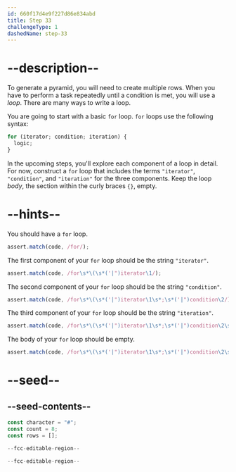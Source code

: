 ```yaml
---
id: 660f17d4e9f227d86e834abd
title: Step 33
challengeType: 1
dashedName: step-33
---
```


# --description--

To generate a pyramid, you will need to create multiple rows. When you have to perform a task repeatedly until a condition is met, you will use a <dfn>loop</dfn>. There are many ways to write a loop.

You are going to start with a basic `for` loop. `for` loops use the following syntax:

```js
for (iterator; condition; iteration) {
  logic;
}
```

In the upcoming steps, you'll explore each component of a loop in detail. For now, construct a `for` loop that includes the terms `"iterator"`, `"condition"`, and `"iteration"` for the three components. Keep the loop <dfn>body</dfn>, the section within the curly braces `{}`, empty.


# --hints--

You should have a `for` loop.

```js
assert.match(code, /for/);
```

The first component of your `for` loop should be the string `"iterator"`.

```js
assert.match(code, /for\s*\(\s*('|")iterator\1/);
```

The second component of your `for` loop should be the string `"condition"`.

```js
assert.match(code, /for\s*\(\s*('|")iterator\1\s*;\s*('|")condition\2/);
```

The third component of your `for` loop should be the string `"iteration"`.

```js
assert.match(code, /for\s*\(\s*('|")iterator\1\s*;\s*('|")condition\2\s*;\s*('|")iteration\3\s*\)/);
```

The body of your `for` loop should be empty.

```js
assert.match(code, /for\s*\(\s*('|")iterator\1\s*;\s*('|")condition\2\s*;\s*('|")iteration\3\s*\)\s*\{\s*\}/);
```

# --seed--

## --seed-contents--

```js
const character = "#";
const count = 8;
const rows = [];

--fcc-editable-region--

--fcc-editable-region--
```
